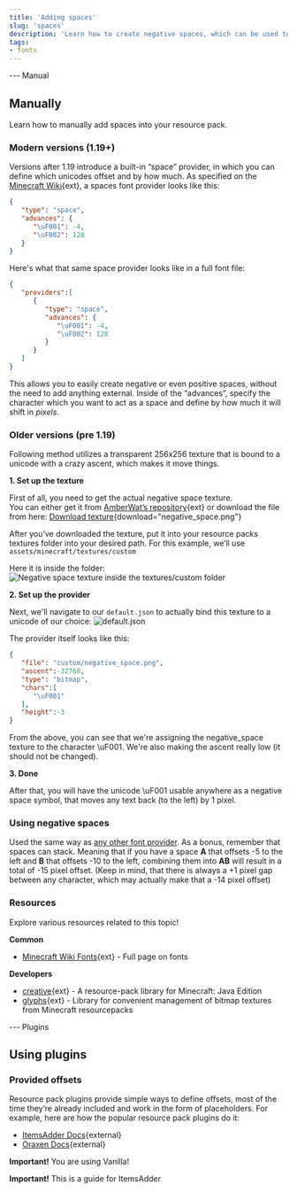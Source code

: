 ```yaml
---
title: 'Adding spaces'
slug: 'spaces'
description: 'Learn how to create negative spaces, which can be used to offset text!'
tags:
- fonts
---
```


<versions>

--- Manual

## Manually

Learn how to manually add spaces into your resource pack.

### Modern versions (1.19+)
Versions after 1.19 introduce a built-in “space” provider, in which you can define which unicodes offset and by how much. 
As specified on the [Minecraft Wiki](https://minecraft.wiki/w/Resource_pack#Fonts){ext}, a spaces font provider looks like this:

```json
{
   "type": "space",
   "advances": {
      "\uF001": -4,
      "\uF002": 128
   }
}
```

Here's what that same space provider looks like in a full font file:

```json
{
   "providers":[
      {
         "type": "space",
         "advances": {
            "\uF001": -4,
            "\uF002": 128
         }
      }
   ]
}
```

This allows you to easily create negative or even positive spaces, without the need to add anything external. Inside of the “advances”, 
specify the character which you want to act as a space and define by how much it will shift in *pixels*.

### Older versions (pre 1.19)
Following method utilizes a transparent 256x256 texture that is bound to a unicode with a crazy ascent, which makes it move things.

**1. Set up the texture**

First of all, you need to get the actual negative space texture.<br/>
You can either get it from [AmberWat’s repository](https://github.com/AmberWat/NegativeSpaceFont/tree/master/assets/space/textures/font){ext} or download the file from here:
[Download texture](/guides/adding-spaces/negative_space.png){download="negative_space.png"}


After you’ve downloaded the texture, put it into your resource packs textures folder into your desired path. For this example, we’ll use `assets/minecraft/textures/custom`

Here it is inside the folder:
![Negative space texture inside the textures/custom folder](/guides/adding-spaces/negative_space_folder.png)

**2. Set up the provider**

Next, we'll navigate to our `default.json` to actually bind this texture to a unicode of our choice:
![default.json](/guides/adding-spaces/font_folder.png)

The provider itself looks like this:
```json
{
   "file": "custom/negative_space.png",
   "ascent":-32768,
   "type": "bitmap",
   "chars":[
      "\uF001"
   ],
   "height":-3
}
```

From the above, you can see that we're assigning the negative_space texture to the character \\uF001.
We're also making the ascent really low (it should not be changed).

**3. Done**

After that, you will have the unicode \\uF001 usable anywhere as a negative space symbol, that moves any text
back (to the left) by 1 pixel.

### Using negative spaces


Used the same way as [any other font provider](/guides/using-fonts). As a bonus, remember that spaces can stack. 
Meaning that if you have a space **A** that offsets -5 to the left and **B** that offsets -10 to the left, 
combining them into **AB** will result in a total of -15 pixel offset. 
(Keep in mind, that there is always a +1 pixel gap between any character, which may actually make that a -14 pixel offset)

### Resources

Explore various resources related to this topic!

**Common**
* [Minecraft Wiki Fonts](https://minecraft.wiki/w/Resource_pack#Fonts){ext} - Full page on fonts

**Developers**
* [creative](https://github.com/unnamed/creative){ext} - A resource-pack library for Minecraft: Java Edition
* [glyphs](https://github.com/Brikster/glyphs){ext} - Library for convenient management of bitmap textures from Minecraft resourcepacks




--- Plugins

## Using plugins

### Provided offsets
Resource pack plugins provide simple ways to define offsets, most of the time they’re already included and work in the form of placeholders. For example, here are how the popular resource pack plugins do it:

* [ItemsAdder Docs](https://itemsadder.devs.beer/plugin-usage/placeholderapi#offsets){external}
* [Oraxen Docs](https://docs.oraxen.com/configuration/glyphs#placeholderapi){external}


<warning><b>Important!</b> You are using Vanilla!</warning>

<info>**Important!** This is a guide for ItemsAdder</info>


</versions>